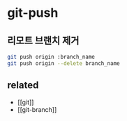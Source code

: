 # git-push

## 리모트 브랜치 제거
```sh
git push origin :branch_name
git push origin --delete branch_name
```

## related
- [[git]]
- [[git-branch]]
